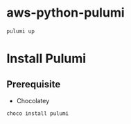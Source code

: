 # aws-python-pulumi

`pulumi up`

# Install Pulumi

## Prerequisite
- Chocolatey


`choco install pulumi`
